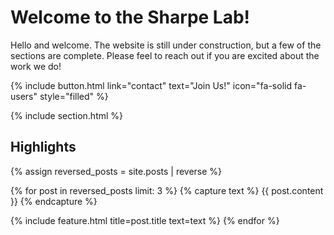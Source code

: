 ---
---

# Welcome to the Sharpe Lab!

Hello and welcome. The website is still under construction, but a few of the sections are complete. Please feel to reach out if you are excited about the work we do!

{%
  include button.html
  link="contact"
  text="Join Us!"
  icon="fa-solid fa-users"
  style="filled"
%}

{% include section.html %}

## Highlights

{% assign reversed_posts = site.posts | reverse %}

{% for post in reversed_posts limit: 3 %}
  {% capture text %}
    {{ post.content }}
  {% endcapture %}

  {%
    include feature.html
    title=post.title
    text=text
  %}
{% endfor %}
